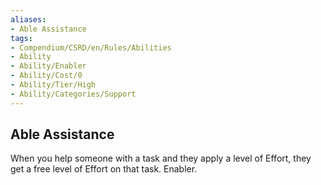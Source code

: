 ```yaml
---
aliases:
- Able Assistance
tags:
- Compendium/CSRD/en/Rules/Abilities
- Ability
- Ability/Enabler
- Ability/Cost/0
- Ability/Tier/High
- Ability/Categories/Support
---
```


  
## Able Assistance  
When you help someone with a task and they apply a level of Effort, they get a free level of Effort on that task. Enabler.